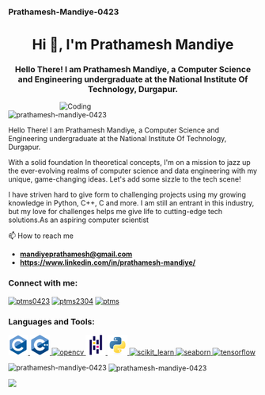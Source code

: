 ### Prathamesh-Mandiye-0423 

<h1 align="center">Hi 👋, I'm Prathamesh Mandiye</h1>
<h3 align="center">Hello There! I am Prathamesh Mandiye, a Computer Science and Engineering undergraduate at the National Institute Of Technology, Durgapur.</h3>
<img align="right" alt="Coding" width="400" src="https://i.pinimg.com/originals/8b/35/fe/8b35fef55fba1a201c9c7a11d3ec3d64.gif">
<p align="left"> <img src="https://komarev.com/ghpvc/?username=prathamesh-mandiye-0423&label=Profile%20views&color=0e75b6&style=flat" alt="prathamesh-mandiye-0423" /> </p>

Hello There! I am Prathamesh Mandiye, a Computer Science and Engineering undergraduate at the National Institute Of Technology, Durgapur.

With a solid foundation In theoretical concepts, I'm on a mission to jazz up the ever-evolving realms of computer science and data engineering with my unique, game-changing ideas. Let's add some sizzle to the tech scene!

I have striven hard to give form to challenging projects using my growing knowledge in Python, C++, C and more.  I am still an entrant in this industry, but my love for challenges helps me give life to cutting-edge tech solutions.As an aspiring computer scientist

 📫 How to reach me
- **mandiyeprathamesh@gmail.com**
- **https://www.linkedin.com/in/prathamesh-mandiye/**

<h3 align="left">Connect with me:</h3>
<p align="left">
<a href="https://www.codechef.com/users/ptms0423" target="blank"><img align="center" src="https://cdn.jsdelivr.net/npm/simple-icons@3.1.0/icons/codechef.svg" alt="ptms0423" height="30" width="40" /></a>
<a href="https://codeforces.com/profile/ptms2304" target="blank"><img align="center" src="https://raw.githubusercontent.com/rahuldkjain/github-profile-readme-generator/master/src/images/icons/Social/codeforces.svg" alt="ptms2304" height="30" width="40" /></a>
<a href="https://www.leetcode.com/ptms" target="blank"><img align="center" src="https://raw.githubusercontent.com/rahuldkjain/github-profile-readme-generator/master/src/images/icons/Social/leet-code.svg" alt="ptms" height="30" width="40" /></a>
</p>

<h3 align="left">Languages and Tools:</h3>
<p align="left"> <a href="https://www.cprogramming.com/" target="_blank" rel="noreferrer"> <img src="https://raw.githubusercontent.com/devicons/devicon/master/icons/c/c-original.svg" alt="c" width="40" height="40"/> </a> <a href="https://www.w3schools.com/cpp/" target="_blank" rel="noreferrer"> <img src="https://raw.githubusercontent.com/devicons/devicon/master/icons/cplusplus/cplusplus-original.svg" alt="cplusplus" width="40" height="40"/> </a> <a href="https://opencv.org/" target="_blank" rel="noreferrer"> <img src="https://www.vectorlogo.zone/logos/opencv/opencv-icon.svg" alt="opencv" width="40" height="40"/> </a> <a href="https://pandas.pydata.org/" target="_blank" rel="noreferrer"> <img src="https://raw.githubusercontent.com/devicons/devicon/2ae2a900d2f041da66e950e4d48052658d850630/icons/pandas/pandas-original.svg" alt="pandas" width="40" height="40"/> </a> <a href="https://www.python.org" target="_blank" rel="noreferrer"> <img src="https://raw.githubusercontent.com/devicons/devicon/master/icons/python/python-original.svg" alt="python" width="40" height="40"/> </a> <a href="https://scikit-learn.org/" target="_blank" rel="noreferrer"> <img src="https://upload.wikimedia.org/wikipedia/commons/0/05/Scikit_learn_logo_small.svg" alt="scikit_learn" width="40" height="40"/> </a> <a href="https://seaborn.pydata.org/" target="_blank" rel="noreferrer"> <img src="https://seaborn.pydata.org/_images/logo-mark-lightbg.svg" alt="seaborn" width="40" height="40"/> </a> <a href="https://www.tensorflow.org" target="_blank" rel="noreferrer"> <img src="https://www.vectorlogo.zone/logos/tensorflow/tensorflow-icon.svg" alt="tensorflow" width="40" height="40"/> </a> </p>

<p><img align="left" src="https://github-readme-stats.vercel.app/api/top-langs?username=prathamesh-mandiye-0423&show_icons=true&theme=dracula&locale=en&layout=compact" alt="prathamesh-mandiye-0423" /></p>

<p>&nbsp;<img align="center" src="https://github-readme-stats.vercel.app/api?username=prathamesh-mandiye-0423&show_icons=true&theme=dracula&locale=en" alt="prathamesh-mandiye-0423" /></p>

<picture>
    <source media="(prefers-color-scheme: dark)" srcset="https://streak-stats.demolab.com?user=DenverCoder1&theme=dark" />
    <img src="https://streak-stats.demolab.com?user=Prathamesh-Mandiye-0423&theme=dracula" />
</picture>






